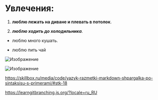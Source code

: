 # Увлечения: #

1. **люблю лежать на диване и плевать в потолок**. 

2. ***люблю ходить до холодильника***.

* люблю много кушать.

* люблю пить чай


![Изображение](https://corporation-t.ru/wp-content/uploads/2023/02/k15.jpg)

![Изображение](http://s1.1zoom.ru/b5050/349/Meat_products_Vienna_490948_3840x2400.jpg)

<https://skillbox.ru/media/code/yazyk-razmetki-markdown-shpargalka-po-sintaksisu-s-primerami/#stk-18>

<https://learngitbranching.js.org/?locale=ru_RU>
